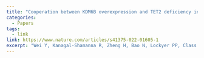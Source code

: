 ```yaml
---
title: "Cooperation between KDM6B overexpression and TET2 deficiency in the pathogenesis of chronic myelomonocytic leukemia"
categories:
  - Papers
tags:
  - link
link: https://www.nature.com/articles/s41375-022-01605-1
excerpt: "Wei Y, Kanagal-Shamanna R, Zheng H, Bao N, Lockyer PP, Class CA, Darbaniyan F, Lu Y, Lin K, Yang H, Montalban-Bravo G, Ganan-Gomez I, Soltysiak KA, Do KA, Colla S, Garcia-Manero G. Cooperation between KDM6B overexpression and TET2 deficiency in the pathogenesis of chronic myelomonocytic leukemia. Leukemia. 2022 Aug;36(8):2097-2107. doi: 10.1038/s41375-022-01605-1. Epub 2022 Jun 14. PMID: 35697791."
---
```

